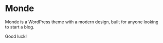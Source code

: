 Monde
===

Monde is a WordPress theme with a modern design, built for anyone looking to start a blog.

Good luck!
